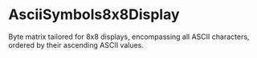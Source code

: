 # AsciiSymbols8x8Display
Byte matrix tailored for 8x8 displays, encompassing all ASCII characters, ordered by their ascending ASCII values.

